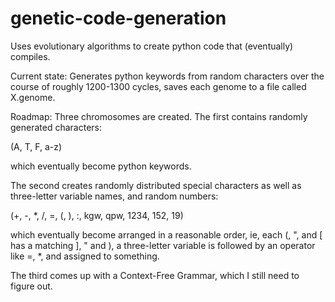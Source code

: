 # genetic-code-generation
Uses evolutionary algorithms to create python code that (eventually) compiles.

Current state: Generates python keywords from random characters over the course of roughly 1200-1300 cycles, saves each genome to a file called X.genome.

Roadmap:
Three chromosomes are created. The first contains randomly generated characters: 

(A, T, F, a-z) 

which eventually become python keywords. 

The second creates randomly distributed special characters as well as three-letter variable names, and random numbers:

(+, -, \*, /, =, (, ), :, kgw, qpw, 1234, 152, 19) 

which eventually become arranged in a reasonable order, ie, each (, ", and \[ has a matching \], " and \), a three-letter variable is followed by an operator like =, \*, and assigned to something.


The third comes up with a Context-Free Grammar, which I still need to figure out.

